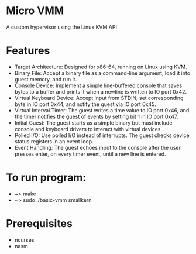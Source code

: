 # Micro VMM
A custom hypervisor using the Linux KVM API

# Features
- Target Architecture: Designed for x86-64, running on Linux using KVM.
- Binary File: Accept a binary file as a command-line argument, load it into guest memory, and run it.
- Console Device: Implement a simple line-buffered console that saves bytes to a buffer and prints it when a newline is written to IO port 0x42.
- Virtual Keyboard Device: Accept input from STDIN, set corresponding byte in IO port 0x44, and notify the guest via IO port 0x45.
- Virtual Interval Timer: The guest writes a time value to IO port 0x46, and the timer notifies the guest of events by setting bit 1 in IO port 0x47.
- Initial Guest: The guest starts as a simple binary but must include console and keyboard drivers to interact with virtual devices.
- Polled I/O: Use polled I/O instead of interrupts. The guest checks device status registers in an event loop.
- Event Handling: The guest echoes input to the console after the user presses enter, on every timer event, until a new line is entered.

# To run program:
- ~> make
- ~> sudo ./basic-vmm smallkern

# Prerequisites 
- ncurses
- nasm
